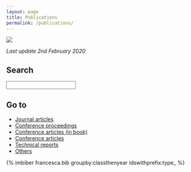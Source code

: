 ```yaml
---
layout: page
title: Publications
permalink: /publications/
---
```

<div class="row">
  <div class="col-sm-12 col-xs-12"><img class="img-responsive" src="{{ "/img/pubb.png" }}" style="max-height: 200px"></div>
</div>

*Last update 2nd February 2020*

<div class="container" style="width: 100%; padding-left: 0px; padding-right: 0px;">
	<div class="row">
		<div class="col-12 hidden-xs hidden-sm" role="complementary">
			<div id="sidebar" class="papers-sidebar" role="complementary">
				<h2>Search</h2>
				<input type="text" class="text-input" id="filter" value="" type="search"/>
				<h2>Go to</h2>
				<ul class="nav nav-stacked">
					<li><a href="#type_article">Journal articles</a></li>
					<li><a href="#type_proceedings">Conference proceedings</a></li>
					<li><a href="#type_incollection">Conference articles (in book)</a></li>
					<li><a href="#type_inproceedings">Conference articles</a></li>
					<li><a href="#type_techreport">Technical reports</a></li>
					<li><a href="#type_misc">Others</a></li>
				</ul>
			</div>
		</div>
		<div class="col-12" role="main">
        {% imbiber francesca.bib groupby:classthenyear idswithprefix:type_ %}
		</div>
	</div>
</div>

